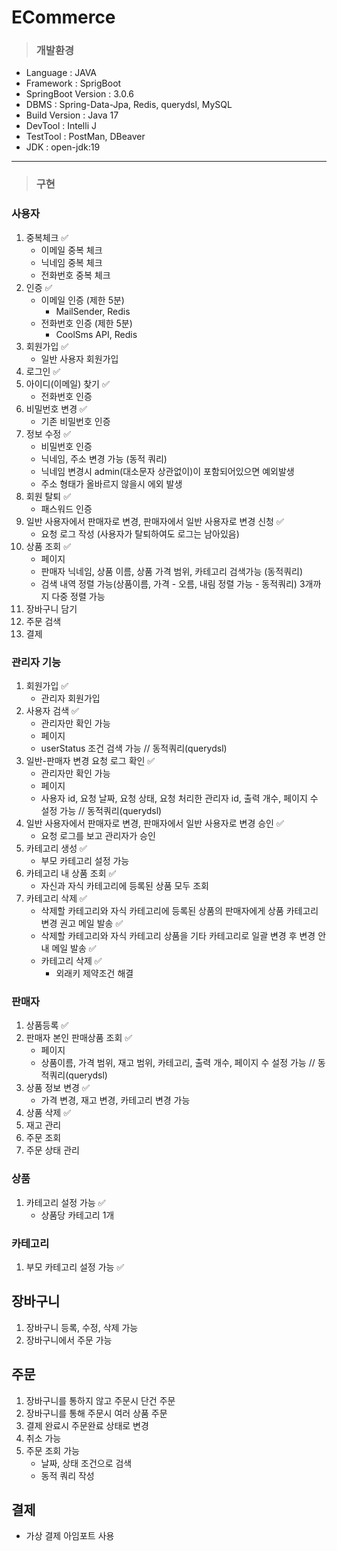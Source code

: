 # ECommerce
>### 개발환경
- Language : JAVA
- Framework : SprigBoot
- SpringBoot Version : 3.0.6
- DBMS : Spring-Data-Jpa, Redis, querydsl, MySQL
- Build Version : Java 17
- DevTool : Intelli J
- TestTool : PostMan, DBeaver
- JDK : open-jdk:19
---
>### 구현
### 사용자
1. 중복체크 ✅
   - 이메일 중복 체크
   - 닉네임 중복 체크
   - 전화번호 중복 체크
2. 인증 ✅
   - 이메일 인증 (제한 5분)
     - MailSender, Redis
   - 전화번호 인증 (제한 5분)
     - CoolSms API, Redis
3. 회원가입 ✅
    - 일반 사용자 회원가입
4. 로그인 ✅
5. 아이디(이메일) 찾기 ✅
   - 전화번호 인증 
6. 비밀번호 변경 ✅
   - 기존 비밀번호 인증
7. 정보 수정 ✅
   - 비밀번호 인증
   - 닉네임, 주소 변경 가능 (동적 쿼리)
   - 닉네임 변경시 admin(대소문자 상관없이)이 포함되어있으면 예외발생
   - 주소 형태가 올바르지 않을시 에외 발생 
8. 회원 탈퇴 ✅
   - 패스워드 인증
9. 일반 사용자에서 판매자로 변경, 판매자에서 일반 사용자로 변경 신청 ✅
   - 요청 로그 작성 (사용자가 탈퇴하여도 로그는 남아있음)
10. 상품 조회 ✅
    - 페이지
    - 판매자 닉네임, 상품 이름, 상품 가격 범위, 카테고리 검색가능 (동적쿼리)
    - 검색 내역 정렬 가능(상품이름, 가격 - 오름, 내림 정렬 가능 - 동적쿼리) 3개까지 다중 정렬 가능
11. 장바구니 담기
12. 주문 검색
13. 결제

### 관리자 기능
1. 회원가입 ✅
   - 관리자 회원가입
2. 사용자 검색 ✅
   - 관리자만 확인 가능
   - 페이지
   - userStatus 조건 검색 가능 // 동적쿼리(querydsl)
3. 일반-판매자 변경 요청 로그 확인 ✅
   - 관리자만 확인 가능
   - 페이지
   - 사용자 id, 요청 날짜, 요청 상태, 요청 처리한 관리자 id, 출력 개수, 페이지 수 설정 가능 // 동적쿼리(querydsl)
4. 일반 사용자에서 판매자로 변경, 판매자에서 일반 사용자로 변경 승인 ✅
   - 요청 로그를 보고 관리자가 승인
5. 카테고리 생성 ✅
   - 부모 카테고리 설정 가능
6. 카테고리 내 상품 조회 ✅
   - 자신과 자식 카테고리에 등록된 상품 모두 조회
7. 카테고리 삭제 ✅
   - 삭제할 카테고리와 자식 카테고리에 등록된 상품의 판매자에게 상품 카테고리 변경 권고 메일 발송 ✅
   - 삭제할 카테고리와 자식 카테고리 상품을 기타 카테고리로 일괄 변경 후 변경 안내 메일 발송 ✅
   - 카테고리 삭제 ✅
      - 외래키 제약조건 해결

### 판매자
1. 상품등록 ✅
2. 판매자 본인 판매상품 조회 ✅
   - 페이지
   - 상품이름, 가격 범위, 재고 범위, 카테고리, 출력 개수, 페이지 수 설정 가능 // 동적쿼리(querydsl)
3. 상품 정보 변경 ✅  
   - 가격 변경, 재고 변경, 카테고리 변경 가능
4. 상품 삭제 ✅
5. 재고 관리
6. 주문 조회
7. 주문 상태 관리

### 상품
1. 카테고리 설정 가능 ✅
   - 상품당 카테고리 1개

### 카테고리
1. 부모 카테고리 설정 가능 ✅

## 장바구니
1. 장바구니 등록, 수정, 삭제 가능
2. 장바구니에서 주문 가능

## 주문
1. 장바구니를 통하지 않고 주문시 단건 주문
2. 장바구니를 통해 주문시 여러 상품 주문
3. 결제 완료시 주문완료 상태로 변경
4. 취소 가능
5. 주문 조회 가능
    - 날짜, 상태 조건으로 검색
    - 동적 쿼리 작성

## 결제
- 가상 결제 아임포트 사용